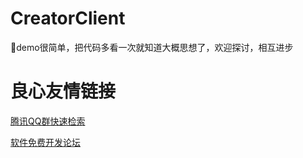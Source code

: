 # CreatorClient
demo很简单，把代码多看一次就知道大概思想了，欢迎探讨，相互进步

 # 良心友情链接

[腾讯QQ群快速检索](http://u.720life.cn/s/8cf73f7c)

[软件免费开发论坛](http://u.720life.cn/s/bbb01dc0)